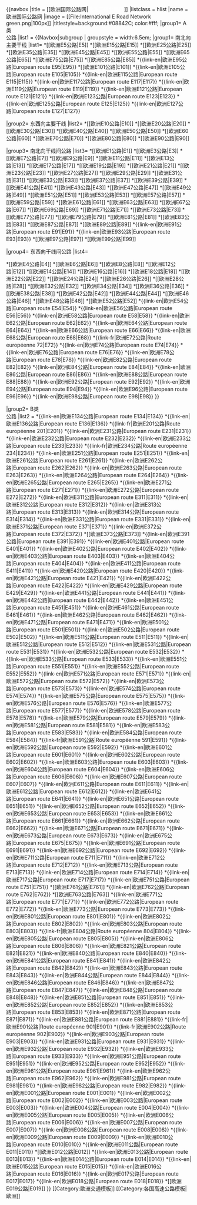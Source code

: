 {{navbox
|title = [[欧洲国际公路网|<span style="color:white;">欧洲国际公路网</span>]]
|listclass = hlist
|name  = 欧洲国际公路网
|image = [[File:International E Road Network green.png|100px]]
|titlestyle=background:#08842C; color:#fff;
|group1= A类<br>公路
|list1 = 
{{Navbox|subgroup
   | groupstyle = width:6.5em;
   |group1= 南北向主要干线
   |list1= 
*[[欧洲E5公路|E5]]
*[[欧洲E15公路|E15]]
*[[欧洲E25公路|E25]]
*[[欧洲E35公路|E35]]
*[[欧洲E45公路|E45]]
*[[欧洲E55公路|E55]]
*[[欧洲E65公路|E65]]
*[[欧洲E75公路|E75]]
*[[欧洲E85公路|E85]]
*{{link-en|欧洲E95公路|European route E95|E95}}
*[[欧洲E101公路|E101]]
*{{link-en|欧洲E105公路|European route E105|E105}}
*{{link-en|欧洲E115公路|European route E115|E115}}
*{{link-en|欧洲E117公路|European route E117|E117}}
*{{link-en|欧洲E119公路|European route E119|E119}}
*{{link-en|欧洲E121公路|European route E121|E121}}
*{{link-en|欧洲E123公路|European route E123|E123}}
*{{link-en|欧洲E125公路|European route E125|E125}}
*{{link-en|欧洲E127公路|European route E127|E127}}

   |group2= 东西向主要干线
   |list2= 
*[[欧洲E10公路|E10]]
*[[欧洲E20公路|E20]]
*[[欧洲E30公路|E30]]
*[[欧洲E40公路|E40]]
*[[欧洲E50公路|E50]]
*[[欧洲E60公路|E60]]
*[[欧洲E70公路|E70]]
*[[欧洲E80公路|E80]]
*[[欧洲E90公路|E90]]

   |group3= 南北向干线间公路
   |list3= 
*[[欧洲E1公路|E1]]
*[[欧洲E3公路|E3]]
*[[欧洲E7公路|E7]]
*[[欧洲E9公路|E9]]
*[[欧洲E11公路|E11]]
*[[欧洲E13公路|E13]]
*[[欧洲E17公路|E17]]
*[[欧洲E19公路|E19]]
*[[欧洲E21公路|E21]]
*[[欧洲E23公路|E23]]
*[[欧洲E27公路|E27]]
*[[欧洲E29公路|E29]]
*[[欧洲E31公路|E31]]
*[[欧洲E33公路|E33]]
*[[欧洲E37公路|E37]]
*[[欧洲E39公路|E39]]
*[[欧洲E41公路|E41]]
*[[欧洲E43公路|E43]]
*[[欧洲E47公路|E47]]
*[[欧洲E49公路|E49]]
*[[欧洲E51公路|E51]]
*[[欧洲E53公路|E53]]
*[[欧洲E57公路|E57]]
*[[欧洲E59公路|E59]]
*[[欧洲E61公路|E61]]
*[[欧洲E63公路|E63]]
*[[欧洲E67公路|E67]]
*[[欧洲E69公路|E69]]
*[[欧洲E71公路|E71]]
*[[欧洲E73公路|E73]]
*[[欧洲E77公路|E77]]
*[[欧洲E79公路|E79]]
*[[欧洲E81公路|E81]]
*[[欧洲E83公路|E83]]
*[[欧洲E87公路|E87]]
*[[欧洲E89公路|E89]]
*{{link-en|欧洲E91公路|European route E91|E91}}
*{{link-en|欧洲E93公路|European route E93|E93}}
*[[欧洲E97公路|E97]]
*[[欧洲E99公路|E99]]

   |group4= 东西向干线间公路
   |list4= 
<!--* [[欧洲E2公路|E2]]不是欧洲公路，而是一条徒步路径 -->
*[[欧洲E4公路|E4]]
*[[欧洲E6公路|E6]]
*[[欧洲E8公路|E8]]
*[[欧洲E12公路|E12]]
*[[欧洲E14公路|E14]]
*[[欧洲E16公路|E16]]
*[[欧洲E18公路|E18]]
*[[欧洲E22公路|E22]]
*[[欧洲E24公路|E24]]
*[[欧洲E26公路|E26]]
*[[欧洲E28公路|E28]]
*[[欧洲E32公路|E32]]
*[[欧洲E34公路|E34]]
*[[欧洲E36公路|E36]]
*[[欧洲E38公路|E38]]
*[[欧洲E42公路|E42]]
*[[欧洲E44公路|E44]]
*[[欧洲E46公路|E46]]
*[[欧洲E48公路|E48]]
*[[欧洲E52公路|E52]]
*{{link-en|欧洲E54公路|European route E54|E54}}
*{{link-en|欧洲E56公路|European route E56|E56}}
*{{link-en|欧洲E58公路|European route E58|E58}}
*{{link-en|欧洲E62公路|European route E62|E62}}
*{{link-en|欧洲E64公路|European route E64|E64}}
*{{link-en|欧洲E66公路|European route E66|E66}}
*{{link-en|欧洲E68公路|European route E68|E68}}
*{{link-fr|欧洲E72公路|Route européenne 72|E72}}
*{{link-en|欧洲E74公路|European route E74|E74}}
*{{link-en|欧洲E76公路|European route E76|E76}}
*{{link-en|欧洲E78公路|European route E78|E78}}
*{{link-en|欧洲E82公路|European route E82|E82}}
*{{link-en|欧洲E84公路|European route E84|E84}}
*{{link-en|欧洲E86公路|European route E86|E86}}
*{{link-en|欧洲E88公路|European route E88|E88}}
*{{link-en|欧洲E92公路|European route E92|E92}}
*{{link-en|欧洲E94公路|European route E94|E94}}
*{{link-en|欧洲E96公路|European route E96|E96}}
*{{link-en|欧洲E98公路|European route E98|E98}}
}}

|group2= B类<br>公路
|list2  = 
*{{link-en|欧洲E134公路|European route E134|E134}}
*{{link-en|欧洲E136公路|European route E136|E136}}
*{{link-fr|欧洲E201公路|Route européenne 201|E201}}
*{{link-en|欧洲E231公路|European route E231|E231}}
*{{link-en|欧洲E232公路|European route E232|E232}}
*{{link-en|欧洲E233公路|European route E233|E233}}
*{{link-fr|欧洲E234公路|Route européenne 234|E234}}
*{{link-en|欧洲E251公路|European route E251|E251}}
*{{link-en|欧洲E261公路|European route E261|E261}}
*{{link-en|欧洲E262公路|European route E262|E262}}
*{{link-en|欧洲E263公路|European route E263|E263}}
*{{link-en|欧洲E264公路|European route E264|E264}}
*{{link-en|欧洲E265公路|European route E265|E265}}
*{{link-en|欧洲E271公路|European route E271|E271}}
*{{link-en|欧洲E272公路|European route E272|E272}}
*{{link-en|欧洲E311公路|European route E311|E311}}
*{{link-en|欧洲E312公路|European route E312|E312}}
*{{link-en|欧洲E313公路|European route E313|E313}}
*{{link-en|欧洲E314公路|European route E314|E314}}
*{{link-en|欧洲E331公路|European route E331|E331}}
*{{link-en|欧洲E371公路|European route E371|E371}}
*{{link-en|欧洲E372公路|European route E372|E372}}
*[[欧洲E373公路|E373]]
*{{link-en|欧洲E391公路|European route E391|E391}}
*{{link-en|欧洲E401公路|European route E401|E401}}
*{{link-en|欧洲E402公路|European route E402|E402}}
*{{link-en|欧洲E403公路|European route E403|E403}}
*{{link-en|欧洲E404公路|European route E404|E404}}
*{{link-en|欧洲E411公路|European route E411|E411}}
*{{link-en|欧洲E420公路|European route E420|E420}}
*{{link-en|欧洲E421公路|European route E421|E421}}
*{{link-en|欧洲E422公路|European route E422|E422}}
*{{link-en|欧洲E429公路|European route E429|E429}}
*{{link-en|欧洲E441公路|European route E441|E441}}
*{{link-en|欧洲E442公路|European route E442|E442}}
*{{link-en|欧洲E451公路|European route E451|E451}}
*{{link-en|欧洲E461公路|European route E461|E461}}
*{{link-en|欧洲E462公路|European route E462|E462}}
*{{link-en|欧洲E471公路|European route E471|E471}}
*{{link-en|欧洲E501公路|European route E501|E501}}
*{{link-en|欧洲E502公路|European route E502|E502}}
*{{link-en|欧洲E511公路|European route E511|E511}}
*{{link-en|欧洲E512公路|European route E512|E512}}
*{{link-en|欧洲E531公路|European route E531|E531}}
*{{link-en|欧洲E532公路|European route E532|E532}}
*{{link-en|欧洲E533公路|European route E533|E533}}
*{{link-en|欧洲E551公路|European route E551|E551}}
*{{link-en|欧洲E552公路|European route E552|E552}}
*{{link-en|欧洲E571公路|European route E571|E571}}
*{{link-en|欧洲E572公路|European route E572|E572}}
*{{link-en|欧洲E573公路|European route E573|E573}}
*{{link-en|欧洲E574公路|European route E574|E574}}
*{{link-en|欧洲E575公路|European route E575|E575}}
*{{link-en|欧洲E576公路|European route E576|E576}}
*{{link-en|欧洲E577公路|European route E577|E577}}
*{{link-en|欧洲E578公路|European route E578|E578}}
*{{link-en|欧洲E579公路|European route E579|E579}}
*{{link-en|欧洲E581公路|European route E581|E581}}
*{{link-en|欧洲E583公路|European route E583|E583}}
*{{link-en|欧洲E584公路|European route E584|E584}}
*{{link-fr|欧洲E591公路|Route européenne 591|E591}}
*{{link-en|欧洲E592公路|European route E592|E592}}
*{{link-en|欧洲E601公路|European route E601|E601}}
*{{link-en|欧洲E602公路|European route E602|E602}}
*{{link-en|欧洲E603公路|European route E603|E603}}
*{{link-en|欧洲E604公路|European route E604|E604}}
*{{link-en|欧洲E606公路|European route E606|E606}}
*{{link-en|欧洲E607公路|European route E607|E607}}
*{{link-en|欧洲E611公路|European route E611|E611}}
*{{link-en|欧洲E612公路|European route E612|E612}}
*{{link-en|欧洲E641公路|European route E641|E641}}
*{{link-en|欧洲E651公路|European route E651|E651}}
*{{link-en|欧洲E652公路|European route E652|E652}}
*{{link-en|欧洲E653公路|European route E653|E653}}
*{{link-en|欧洲E661公路|European route E661|E661}}
*{{link-en|欧洲E662公路|European route E662|E662}}
*{{link-en|欧洲E671公路|European route E671|E671}}
*{{link-en|欧洲E673公路|European route E673|E673}}
*{{link-en|欧洲E675公路|European route E675|E675}}
*{{link-en|欧洲E691公路|European route E691|E691}}
*{{link-en|欧洲E692公路|European route E692|E692}}
*{{link-en|欧洲E711公路|European route E711|E711}}
*{{link-en|欧洲E712公路|European route E712|E712}}
*{{link-en|欧洲E713公路|European route E713|E713}}
*{{link-en|欧洲E714公路|European route E714|E714}}
*{{link-en|欧洲E717公路|European route E717|E717}}
*{{link-en|欧洲E751公路|European route E751|E751}}
*[[欧洲E761公路|E761]]
*{{link-en|欧洲E762公路|European route E762|E762}}
*[[欧洲E763公路|E763]]
*{{link-en|欧洲E771公路|European route E771|E771}}
*{{link-en|欧洲E772公路|European route E772|E772}}
*{{link-en|欧洲E773公路|European route E773|E773}}
*{{link-en|欧洲E801公路|European route E801|E801}}
*{{link-en|欧洲E802公路|European route E802|E802}}
*{{link-en|欧洲E803公路|European route E803|E803}}
*{{link-fr|欧洲E804公路|Route européenne 804|E804}}
*{{link-en|欧洲E805公路|European route E805|E805}}
*{{link-en|欧洲E806公路|European route E806|E806}}
*{{link-en|欧洲E821公路|European route E821|E821}}
*{{link-en|欧洲E840公路|European route E840|E840}}
*{{link-en|欧洲E841公路|European route E841|E841}}
*{{link-en|欧洲E842公路|European route E842|E842}}
*{{link-en|欧洲E843公路|European route E843|E843}}
*{{link-en|欧洲E844公路|European route E844|E844}}
*{{link-en|欧洲E846公路|European route E846|E846}}
*{{link-en|欧洲E847公路|European route E847|E847}}
*{{link-en|欧洲E848公路|European route E848|E848}}
*{{link-en|欧洲E851公路|European route E851|E851}}
*{{link-en|欧洲E852公路|European route E852|E852}}
*{{link-en|欧洲E853公路|European route E853|E853}}
*{{link-en|欧洲E871公路|European route E871|E871}}
*{{link-en|欧洲E881公路|European route E881|E881}}
*{{link-fr|欧洲E901公路|Route européenne 901|E901}}
*{{link-fr|欧洲E902公路|Route européenne 902|E902}}
*{{link-en|欧洲E903公路|European route E903|E903}}
*{{link-en|欧洲E931公路|European route E931|E931}}
*{{link-en|欧洲E932公路|European route E932|E932}}
*{{link-en|欧洲E933公路|European route E933|E933}}
*{{link-en|欧洲E951公路|European route E951|E951}}
*{{link-en|欧洲E952公路|European route E952|E952}}
*{{link-en|欧洲E961公路|European route E961|E961}}
*{{link-en|欧洲E962公路|European route E962|E962}}
*{{link-en|欧洲E981公路|European route E981|E981}}
*{{link-en|欧洲E982公路|European route E982|E982}}
*{{link-en|欧洲E001公路|European route E001|E001}}
*{{link-en|欧洲E002公路|European route E002|E002}}
*{{link-en|欧洲E003公路|European route E003|E003}}
*{{link-en|欧洲E004公路|European route E004|E004}}
*{{link-en|欧洲E005公路|European route E005|E005}}
*{{link-en|欧洲E006公路|European route E006|E006}}
*{{link-en|欧洲E007公路|European route E007|E007}}
*{{link-en|欧洲E008公路|European route E008|E008}}
*{{link-en|欧洲E009公路|European route E009|E009}}
*{{link-en|欧洲E010公路|European route E010|E010}}
*{{link-en|欧洲E011公路|European route E011|E011}}
*[[欧洲E012公路|E012]]
*{{link-en|欧洲E013公路|European route E013|E013}}
*{{link-en|欧洲E014公路|European route E014|E014}}
*{{link-en|欧洲E015公路|European route E015|E015}}
*{{link-en|欧洲E016公路|European route E016|E016}}
*{{link-en|欧洲E017公路|European route E017|E017}}
*{{link-en|欧洲E018公路|European route E018|E018}}
*[[欧洲E019公路|E019]]
}}<noinclude>
[[Category:歐洲交通模板]]
[[Category:各国高速公路模板|欧洲]]
</noinclude>